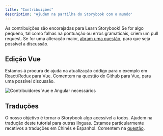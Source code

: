 ```yaml
---
title: "Contribuições"
description: "Ajudem na partilha do Storybook com o mundo"
---
```


As contribuições são encorajadas para Learn Storybook! Se for algo pequeno, tal como falhas na pontuação ou erros gramaticais, criem um pull request. Se for uma alteração maior, [abram uma questão](https://github.com/hichroma/learnstorybook.com/issues), para que seja possível a discussão. 


## Edição Vue

Estamos á procura de ajuda na atualização código para o exemplo em React/Redux para Vue. Comentem na questão do Github para [Vue](https://github.com/hichroma/learnstorybook.com/issues/1), para uma possível discussão.

![Contribuidores Vue e Angular necessários](/logos-angular-vue.png)

## Traduções 

O nosso objetivo é tornar o Storybook algo acessível a todos. Ajudem na tradução deste tutorial para outras línguas. Estamos particularmente recetivos a traduções em Chinês e Espanhol. 
Comentem na [questão](https://github.com/hichroma/learnstorybook.com/issues/3).